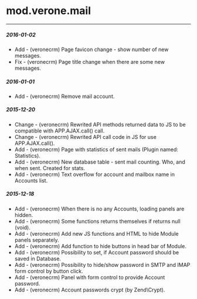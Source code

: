 # mod.verone.mail
---
#####  2016-01-02
- Add - (veronecrm) Page favicon change - show number of new messages.
- Fix - (veronecrm) Page title change when there are some new messages.
#####  2016-01-01
- Add - (veronecrm) Remove mail account.
#####  2015-12-20
- Change - (veronecrm) Rewrited API methods returned data to JS to be compatible with APP.AJAX.call() call.
- Change - (veronecrm) Rewrited API call code in JS for use APP.AJAX.call().
- Add - (veronecrm) Page with statistics of sent mails (Plugin named: Statistics).
- Add - (veronecrm) New database table - sent mail counting. Who, and when sent. Created for stats.
- Add - (veronecrm) Text overflow for account and mailbox name in Accounts list.
#####  2015-12-18
- Add - (veronecrm) When there is no any Accounts, loading panels are hidden.
- Add - (veronecrm) Some functions returns themselves if returns null (void).
- Add - (veronecrm) Add new JS functions and HTML to hide Module panels separately.
- Add - (veronecrm) Add function to hide buttons in head bar of Module.
- Add - (veronecrm) Possibility to set, if Account password should be saved in Database.
- Add - (veronecrm) Possibility to hide/show password in SMTP and IMAP form control by button click.
- Add - (veronecrm) Panel with form control to provide Account password.
- Add - (veronecrm) Account passwords crypt (by Zend\Crypt).
